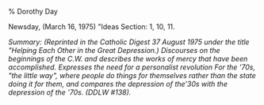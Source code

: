 % Dorothy Day

Newsday, (March 16, 1975) "Ideas Section: 1, 10, 11.

*Summary: (Reprinted in the Catholic Digest 37 August 1975 under the
title "Helping Each Other in the Great Depression.) Discourses on the
beginnings of the C.W. and describes the works of mercy that have been
accomplished. Expresses the need for a personalist revolution For the
'70s, "the little way", where people do things for themselves rather
than the state doing it for them, and compares the depression of the'30s
with the depression of the '70s. (DDLW \#138).*



